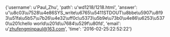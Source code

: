 {'username': u'Paul_Zhu', 'path': u'wd1218/1218.html', 'answer': u'\u8c03\u7528\u4e86SYS_write\u6765\u5411STDOUT\u8bbe\u5907\u8f93\u51fa\u5b57\u7b26\u4e32\uff0c\u5373\u5b9e\u73b0\u4e86\u6253\u5370\u201chello world\u201d\u7684\u529f\u80fd', 'email': u'zhufengminpaul@163.com', 'time': '2016-02-25:22:52:22'}
